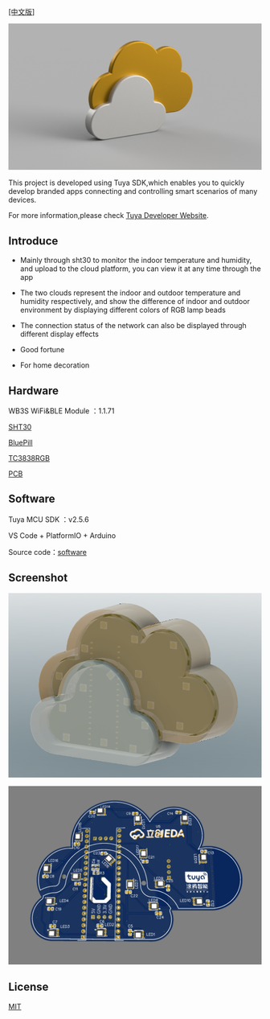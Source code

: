 [[中文版]](README_cn.md)

![v2](asserts/v2.png)

This project is developed using Tuya SDK,which enables you to quickly develop branded apps connecting and controlling smart scenarios of many devices.

For more information,please check [Tuya Developer Website](https://developer.tuya.com/).

## Introduce

- Mainly through sht30 to monitor the indoor temperature and humidity, and upload to the cloud platform, you can view it at any time through the app
- The two clouds represent the indoor and outdoor temperature and humidity respectively, and show the difference of indoor and outdoor environment by displaying different colors of RGB lamp beads

- The connection status of the network can also be displayed through different display effects

- Good fortune

- For home decoration

## Hardware

WB3S WiFi&BLE Module ：1.1.71

[SHT30](https://item.szlcsc.com/78489.html)

[BluePill](https://github.com/WeActTC/BluePill-Plus)

[TC3838RGB](https://item.szlcsc.com/839901.html)

[PCB](https://oshwhub.com/kakaka/tu-ya-zhi-neng-yun-duo)



## Software

Tuya MCU SDK ：v2.5.6

VS Code + PlatformIO + Arduino

 Source code：[software](software)



## Screenshot

![3](asserts/3.png)

![2](asserts/2.png)



## License

[MIT](https://github.com/Modular-X-01/diy-tuya-cloud-sw/blob/main/LICENSE)